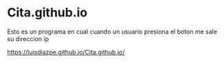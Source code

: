 # Cita.github.io
Esto es un programa en cual cuando un usuario presiona el boton me sale su direccion ip


https://luisdiazpe.github.io/Cita.github.io/

